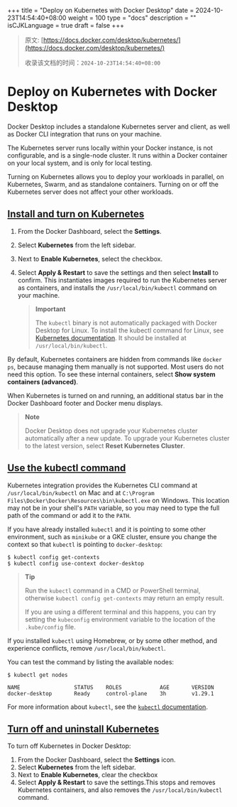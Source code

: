 +++
title = "Deploy on Kubernetes with Docker Desktop"
date = 2024-10-23T14:54:40+08:00
weight = 100
type = "docs"
description = ""
isCJKLanguage = true
draft = false
+++

> 原文: [https://docs.docker.com/desktop/kubernetes/](https://docs.docker.com/desktop/kubernetes/)
>
> 收录该文档的时间：`2024-10-23T14:54:40+08:00`

# Deploy on Kubernetes with Docker Desktop

Docker Desktop includes a standalone Kubernetes server and client, as well as Docker CLI integration that runs on your machine.

The Kubernetes server runs locally within your Docker instance, is not configurable, and is a single-node cluster. It runs within a Docker container on your local system, and is only for local testing.

Turning on Kubernetes allows you to deploy your workloads in parallel, on Kubernetes, Swarm, and as standalone containers. Turning on or off the Kubernetes server does not affect your other workloads.

## [Install and turn on Kubernetes](https://docs.docker.com/desktop/kubernetes/#install-and-turn-on-kubernetes)

1. From the Docker Dashboard, select the **Settings**.

2. Select **Kubernetes** from the left sidebar.

3. Next to **Enable Kubernetes**, select the checkbox.

4. Select **Apply & Restart** to save the settings and then select **Install** to confirm. This instantiates images required to run the Kubernetes server as containers, and installs the `/usr/local/bin/kubectl` command on your machine.

   > **Important**
   >
   > 
   >
   > The `kubectl` binary is not automatically packaged with Docker Desktop for Linux. To install the kubectl command for Linux, see [Kubernetes documentation](https://kubernetes.io/docs/tasks/tools/install-kubectl-linux/). It should be installed at `/usr/local/bin/kubectl`.

By default, Kubernetes containers are hidden from commands like `docker ps`, because managing them manually is not supported. Most users do not need this option. To see these internal containers, select **Show system containers (advanced)**.

When Kubernetes is turned on and running, an additional status bar in the Docker Dashboard footer and Docker menu displays.

> **Note**
>
> 
>
> Docker Desktop does not upgrade your Kubernetes cluster automatically after a new update. To upgrade your Kubernetes cluster to the latest version, select **Reset Kubernetes Cluster**.

## [Use the kubectl command](https://docs.docker.com/desktop/kubernetes/#use-the-kubectl-command)

Kubernetes integration provides the Kubernetes CLI command at `/usr/local/bin/kubectl` on Mac and at `C:\Program Files\Docker\Docker\Resources\bin\kubectl.exe` on Windows. This location may not be in your shell's `PATH` variable, so you may need to type the full path of the command or add it to the `PATH`.

If you have already installed `kubectl` and it is pointing to some other environment, such as `minikube` or a GKE cluster, ensure you change the context so that `kubectl` is pointing to `docker-desktop`:



```console
$ kubectl config get-contexts
$ kubectl config use-context docker-desktop
```

> **Tip**
>
> 
>
> Run the `kubectl` command in a CMD or PowerShell terminal, otherwise `kubectl config get-contexts` may return an empty result.
>
> If you are using a different terminal and this happens, you can try setting the `kubeconfig` environment variable to the location of the `.kube/config` file.

If you installed `kubectl` using Homebrew, or by some other method, and experience conflicts, remove `/usr/local/bin/kubectl`.

You can test the command by listing the available nodes:



```console
$ kubectl get nodes

NAME                 STATUS    ROLES            AGE       VERSION
docker-desktop       Ready     control-plane    3h        v1.29.1
```

For more information about `kubectl`, see the [`kubectl` documentation](https://kubernetes.io/docs/reference/kubectl/overview/).

## [Turn off and uninstall Kubernetes](https://docs.docker.com/desktop/kubernetes/#turn-off-and-uninstall-kubernetes)

To turn off Kubernetes in Docker Desktop:

1. From the Docker Dashboard, select the **Settings** icon.
2. Select **Kubernetes** from the left sidebar.
3. Next to **Enable Kubernetes**, clear the checkbox
4. Select **Apply & Restart** to save the settings.This stops and removes Kubernetes containers, and also removes the `/usr/local/bin/kubectl` command.
